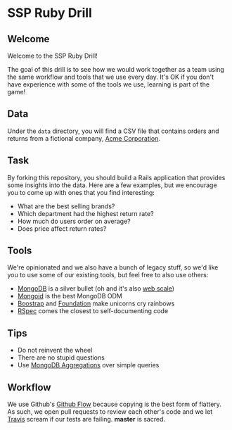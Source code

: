 SSP Ruby Drill
==============

## Welcome

Welcome to the SSP Ruby Drill!

The goal of this drill is to see how we would work together as a team using the same workflow and tools that we use every day. It's OK if you don't have experience with some of the tools we use, learning is part of the game!

## Data

Under the `data` directory, you will find a CSV file that contains orders and returns from a fictional company, [Acme Corporation](http://en.wikipedia.org/wiki/Acme_Corporation).

## Task

By forking this repository, you should build a Rails application that provides some insights into the data. Here are a few examples, but we encourage you to come up with ones that you find interesting:

 * What are the best selling brands?
 * Which department had the highest return rate?
 * How much do users order on average?
 * Does price affect return rates?

## Tools

We're opinionated and we also have a bunch of legacy stuff, so we'd like you to use some of our existing tools, but feel free to also use others:


 * [MongoDB](http://www.mongodb.org/) is a silver bullet (oh and it's also [web scale](http://www.youtube.com/watch?v=b2F-DItXtZs))
 * [Mongoid](http://mongoid.org/) is the best MongoDB ODM
 * [Boostrap](http://getbootstrap.com/) and [Foundation](http://foundation.zurb.com/) make unicorns cry rainbows
 * [RSpec](https://relishapp.com/rspec) comes the closest to self-documenting code

## Tips

 * Do not reinvent the wheel
 * There are no stupid questions
 * Use [MongoDB Aggregations](http://docs.mongodb.org/manual/aggregation/) over simple queries

## Workflow

We use Github's [Github Flow](http://scottchacon.com/2011/08/31/github-flow.html) because copying is the best form of flattery. As such, we open pull requests to review each other's code and we let [Travis](https://travis-ci.com/) scream if our tests are failing. **master** is sacred.
